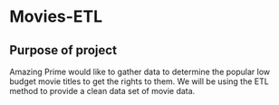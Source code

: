 # Movies-ETL
## Purpose of project
Amazing Prime would like to gather data to determine the popular low budget movie titles to get the rights to them. We will be using the ETL method to provide a clean data set of movie data.
